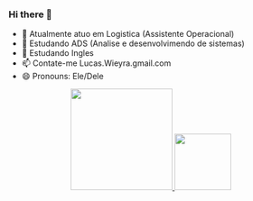 ### Hi there 👋

- 🔭 Atualmente atuo em Logistica (Assistente Operacional)
- 🌱 Estudando ADS (Analise e desenvolvimendo de sistemas)
- 💬 Estudando Ingles
- 📫 Contate-me Lucas.Wieyra.gmail.com
- 😄 Pronouns: Ele/Dele

<div align="center">
  <a href="https://github.com/LucasPWQ">
  <img height="180em" src="https://github-readme-stats.vercel.app/api?username=LucasPWQ&show_icons=true&theme=chartreuse-dark&include_all_commits=true&count_private=true"/>
  <img height="100em" src="https://github-readme-stats.vercel.app/api/top-langs/?username=LucasPWQ&layout=compact&langs_count=7&theme=vue"/>
</div>
